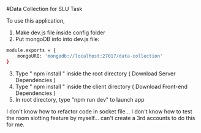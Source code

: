 #Data Collection for SLU Task 

To use this application, 

1. Make dev.js file inside config folder
2. Put mongoDB info into dev.js file:
```bash
module.exports = {
    mongoURI: 'mongodb://localhost:27017/data-collection'
}
``` 
3. Type  " npm install " inside the root directory  ( Download Server Dependencies ) 
4. Type " npm install " inside the client directory ( Download Front-end Dependencies )
5. In root directory, type "npm run dev" to launch app


I don't know how to refactor code in socket file...
I don't know how to test the room slotting feature by myself... can't create a 3rd accounts to do this for me.